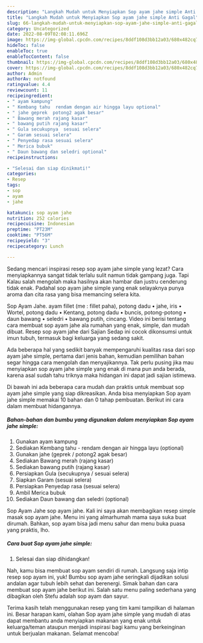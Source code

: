 ```yaml
---
description: "Langkah Mudah untuk Menyiapkan Sop ayam jahe simple Anti Gagal"
title: "Langkah Mudah untuk Menyiapkan Sop ayam jahe simple Anti Gagal"
slug: 66-langkah-mudah-untuk-menyiapkan-sop-ayam-jahe-simple-anti-gagal
category: Uncategorized
date: 2022-08-09T02:08:11.696Z
image: https://img-global.cpcdn.com/recipes/8ddf108d3bb12a03/680x482cq70/sop-ayam-jahe-simple-foto-resep-utama.jpg
hideToc: false
enableToc: true
enableTocContent: false
thumbnail: https://img-global.cpcdn.com/recipes/8ddf108d3bb12a03/680x482cq70/sop-ayam-jahe-simple-foto-resep-utama.jpg
cover: https://img-global.cpcdn.com/recipes/8ddf108d3bb12a03/680x482cq70/sop-ayam-jahe-simple-foto-resep-utama.jpg
author: Admin
authorAv: notfound
ratingvalue: 4.4
reviewcount: 11
recipeingredient:
- " ayam kampung"
- " Kembang tahu  rendam dengan air hingga layu optional"
- " jahe geprek  potong2 agak besar"
- " Bawang merah rajang kasar"
- " bawang putih rajang kasar"
- " Gula secukupnya  sesuai selera"
- " Garam sesuai selera"
- " Penyedap rasa sesuai selera"
- " Merica bubuk"
- " Daun bawang dan seledri optional"
recipeinstructions:

- "Selesai dan siap dinikmati!"
categories:
- Resep
tags:
- sop
- ayam
- jahe

katakunci: sop ayam jahe 
nutrition: 252 calories
recipecuisine: Indonesian
preptime: "PT23M"
cooktime: "PT56M"
recipeyield: "3"
recipecategory: Lunch

---
```



Sedang mencari inspirasi resep sop ayam jahe simple yang lezat? Cara menyiapkannya sangat tidak terlalu sulit namun tidak gampang juga. Tapi Kalau salah mengolah maka hasilnya akan hambar dan justru cenderung tidak enak. Padahal sop ayam jahe simple yang enak selayaknya punya aroma dan cita rasa yang bisa memancing selera kita.


Sop Ayam Jahe. ayam fillet (me : fillet paha), potong dadu • jahe, iris • Wortel, potong dadu • Kentang, potong dadu • buncis, potong-potong • daun bawang • seledri • bawang putih, cincang. Video ini berisi tentang cara membuat sop ayam jahe ala rumahan yang enak, simple, dan mudah dibuat. Resep sop ayam jahe dari Sajian Sedap ini cocok dikonsumsi untuk imun tubuh, termasuk bagi keluarga yang sedang sakit.

Ada beberapa hal yang sedikit banyak mempengaruhi kualitas rasa dari sop ayam jahe simple, pertama dari jenis bahan, kemudian pemilihan bahan segar hingga cara mengolah dan menyajikannya. Tak perlu pusing jika mau menyiapkan sop ayam jahe simple yang enak di mana pun anda berada, karena asal sudah tahu triknya maka hidangan ini dapat jadi sajian istimewa.


Di bawah ini ada beberapa cara mudah dan praktis untuk membuat sop ayam jahe simple yang siap dikreasikan. Anda bisa menyiapkan Sop ayam jahe simple memakai 10 bahan dan 0 tahap pembuatan. Berikut ini cara dalam membuat hidangannya.

<!--inarticleads1-->

##### Bahan-bahan dan bumbu yang digunakan dalam menyiapkan Sop ayam jahe simple:

1. Gunakan  ayam kampung
1. Sediakan  Kembang tahu - rendam dengan air hingga layu (optional)
1. Gunakan  jahe (geprek / potong2 agak besar)
1. Sediakan  Bawang merah (rajang kasar)
1. Sediakan  bawang putih (rajang kasar)
1. Persiapkan  Gula (secukupnya / sesuai selera)
1. Siapkan  Garam (sesuai selera)
1. Persiapkan  Penyedap rasa (sesuai selera)
1. Ambil  Merica bubuk
1. Sediakan  Daun bawang dan seledri (optional)


Sop Ayam Jahe sop ayam jahe. Kali ini saya akan membagikan resep simple masak sop ayam jahe. Menu ini yang almarhumah mama saya suka buat dirumah. Bahkan, sop ayam bisa jadi menu sahur dan menu buka puasa yang praktis, lho. 

<!--inarticleads2-->

##### Cara buat Sop ayam jahe simple:


1. Selesai dan siap dihidangkan!

Nah, kamu bisa membuat sop ayam sendiri di rumah. Langsung saja intip resep sop ayam ini, yuk! Bumbu sop ayam jahe seringkali dijadikan solusi andalan agar tubuh lebih sehat dan berenergi. Simak bahan dan cara membuat sop ayam jahe berikut ini. Salah satu menu paling sederhana yang dibagikan oleh Stefu adalah sop ayam dan sayur. 

Terima kasih telah menggunakan resep yang tim kami tampilkan di halaman ini. Besar harapan kami, olahan Sop ayam jahe simple yang mudah di atas dapat membantu anda menyiapkan makanan yang enak untuk keluarga/teman ataupun menjadi inspirasi bagi kamu yang berkeinginan untuk berjualan makanan. Selamat mencoba!
